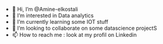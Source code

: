 - 👋 Hi, I’m @Amine-elkostali
- 👀 I’m interested in Data analytics
- 🌱 I’m currently learning some IOT stuff
- 💞️ I’m looking to collaborate on some datascience projectS
- 📫 How to reach me : look at my profil on Linkedin

<!---
Amine-elkostali/Amine-elkostali is a ✨ special ✨ repository because its `README.md` (this file) appears on your GitHub profile.
You can click the Preview link to take a look at your changes.
--->
